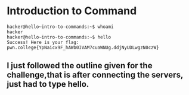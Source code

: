 # Introduction to Command
    hacker@hello~intro-to-commands:~$ whoami
    hacker
    hacker@hello~intro-to-commands:~$ hello
    Success! Here is your flag:
    pwn.college{YpNaicx9F_hAWb0IVAM7cuaWNUg.ddjNyUDLwgzN0czW}
## I just followed the outline given for the challenge,that is after connecting the servers, just had to type hello.
